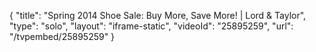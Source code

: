 {
    "title": "Spring 2014 Shoe Sale: Buy More, Save More! | Lord & Taylor",
    "type": "solo",
    "layout": "iframe-static",
    "videoId": "25895259",
    "url": "\/tvpembed\/25895259"
}